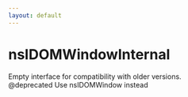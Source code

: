 ```yaml
---
layout: default
---
```


# nsIDOMWindowInternal #
  
Empty interface for compatibility with older versions.  
@deprecated Use nsIDOMWindow instead  
  
